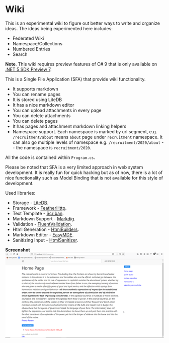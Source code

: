 # Wiki

This is an experimental wiki to figure out better ways to write and organize ideas. The ideas being experimented here includes:

- Federated Wiki
- Namespace/Collections
- Numbered Entries
- Search

**Note**. This wiki requires preview features of C# 9 that is only available on [.NET 5 SDK Preview 7](https://dotnet.microsoft.com/download/dotnet/5.0).

This is a Single File Application (SFA) that provide wiki functionality.

- It supports markdown
- You can rename pages
- It is stored using LiteDB
- It has a nice markdown editor
- You can upload attachments in every page
- You can delete attachments
- You can delete pages
- It has pages and attachment markdown linking helpers
- Namespace support. Each namespace is marked by url segment, e.g. `/recruitment/about` means `about` page under `recruitment` namespace. It can also go multiple levels of namespace e.g. `/recruitment/2020/about` -- the namespace is `recruitment/2020`.

All the code is contained within `Program.cs`.

Please be noted that SFA is a very limited approach in web system development. It is really fun for quick hacking but as of now, there is a lot of nice functionality such as Model Binding that is not available for this style of development.

Used libraries:

* Storage - [LiteDB](https://github.com/mbdavid/LiteDB).
* Framework - [FeatherHttp](https://github.com/featherhttp/framework).
* Text Template - [Scriban](https://github.com/lunet-io/scriban).
* Markdown Support - [Markdig](https://github.com/lunet-io/markdig).
* Validation - [FluentValidation](https://github.com/FluentValidation/FluentValidation).
* Html Generation - [HtmlBuilders](https://github.com/amoerie/HtmlBuilders).
* Markdown Editor - [EasyMDE](https://github.com/Ionaru/easy-markdown-editor).
* Sanitizing Input - [HtmlSanitizer](https://github.com/mganss/HtmlSanitizer).

**Screenshot**
![screenshot of the running wiki](fanon.png)